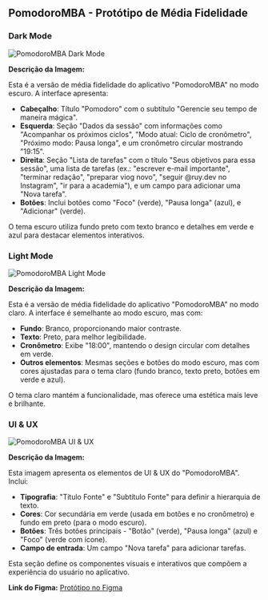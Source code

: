 ## PomodoroMBA - Protótipo de Média Fidelidade

### Dark Mode
![PomodoroMBA Dark Mode](https://raw.githubusercontent.com/SupremeSith/PomodoroMBA/main/images/pomodoro-dark-mode.png)

**Descrição da Imagem:**

Esta é a versão de média fidelidade do aplicativo "PomodoroMBA" no modo escuro. A interface apresenta:

- **Cabeçalho**: Título "Pomodoro" com o subtítulo "Gerencie seu tempo de maneira mágica".
- **Esquerda**: Seção "Dados da sessão" com informações como "Acompanhar os próximos ciclos", "Modo atual: Ciclo de cronômetro", "Próximo modo: Pausa longa", e um cronômetro circular mostrando "19:15".
- **Direita**: Seção "Lista de tarefas" com o título "Seus objetivos para essa sessão", uma lista de tarefas (ex.: "escrever e-mail importante", "terminar redação", "preparar viog novo", "seguir @ruy.dev no Instagram", "ir para a academia"), e um campo para adicionar uma "Nova tarefa".
- **Botões**: Inclui botões como "Foco" (verde), "Pausa longa" (azul), e "Adicionar" (verde).

O tema escuro utiliza fundo preto com texto branco e detalhes em verde e azul para destacar elementos interativos.

### Light Mode
![PomodoroMBA Light Mode](https://raw.githubusercontent.com/SupremeSith/PomodoroMBA/main/images/pomodoro-light-mode.png)

**Descrição da Imagem:**

Esta é a versão de média fidelidade do aplicativo "PomodoroMBA" no modo claro. A interface é semelhante ao modo escuro, mas com:

- **Fundo**: Branco, proporcionando maior contraste.
- **Texto**: Preto, para melhor legibilidade.
- **Cronômetro**: Exibe "18:00", mantendo o design circular com detalhes em verde.
- **Outros elementos**: Mesmas seções e botões do modo escuro, mas com cores ajustadas para o tema claro (fundo branco, texto preto, botões em verde e azul).

O tema claro mantém a funcionalidade, mas oferece uma estética mais leve e brilhante.

### UI & UX
![PomodoroMBA UI & UX](https://raw.githubusercontent.com/SupremeSith/PomodoroMBA/main/images/pomodoro-ui-ux.png)

**Descrição da Imagem:**

Esta imagem apresenta os elementos de UI & UX do "PomodoroMBA". Inclui:

- **Tipografia**: "Título Fonte" e "Subtítulo Fonte" para definir a hierarquia de texto.
- **Cores**: Cor secundária em verde (usada em botões e no cronômetro) e fundo em preto (para o modo escuro).
- **Botões**: Três botões principais - "Botão" (verde), "Pausa longa" (azul) e "Foco" (verde com ícone).
- **Campo de entrada**: Um campo "Nova tarefa" para adicionar tarefas.

Esta seção define os componentes visuais e interativos que compõem a experiência do usuário no aplicativo.

**Link do Figma:** [Protótipo no Figma](https://www.figma.com/design/7NYyEEnn3mgYt0laLGhhC0/Pomodoro---M%C3%A9dia-Fidelidade?node-id=0-1&t=sLWyO0ckErFQmuar-1)